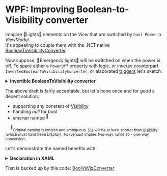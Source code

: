 # WPF: Improving Boolean-to-Visibility converter
Imagine :high_brightness:Lights:high_brightness: elements on the *View* that are switched by `bool Power` in *ViewModel*.\
It's appealing to couple them with the .NET native [BooleanToVisibilityConverter](https://docs.microsoft.com/en-us/dotnet/api/system.windows.controls.booleantovisibilityconverter).

Now suppose, :flashlight:Emergency lights:flashlight: will be switched on when the power is off. To spare either a `PowerOff` property with logic, or inverse counterpart `InvertedBooleanToVisibilityConverter`, or elaborated [triggers](https://docs.microsoft.com/en-us/dotnet/api/system.windows.style.triggers) let's sketch:

<details>
<summary><b>Invertible BooleanToVisibility converter</b></summary>

```csharp
public class BooleanToVisibilityConverter : IValueConverter
{
    public bool Invert { get; set; }

    public object Convert(object value, Type _, object __, CultureInfo ___) => value is not bool visible ? 
        throw new ArgumentException($"{nameof(value)} must be bool") :
        Invert ^ visible ? Visibility.Visible : Visibility.Hidden;

    /// ConvertBack(...
}
``` 
... in XAML:

 ```xaml
<local:BooleanToVisibilityConverter x:Key="BooleanToVisibility" />
<local:BooleanToVisibilityConverter x:Key="InvertedBooleanToVisibility" Invert="True" />
```
</details>

The above draft is fairly acceptable, but let's hone once and for good a decent solution:
+ supporting any constant of [Visibility](https://docs.microsoft.com/en-us/dotnet/api/system.windows.visibility)
+ handling *null* for bool
+ smarter named&nbsp;<sup>:raising_hand:</sup>

&nbsp;&nbsp;&nbsp;&nbsp;<sup>:raising_hand:</sup><sub>Original naming is longish and ambiguous. [Viz](https://en.wikipedia.org/wiki/Viz.) will be at least shorter than [Visibility](https://www.merriam-webster.com/dictionary/visibility) (which must have been *Display*); *Vs* (versus) implies two-way, while *To* - one-way conversion.</sub>

Let's demonstrate the named benefits with:
<details>
<summary><b>Declaration in XAML</b></summary>

 ```xaml
<local:BoolVsVizConverter x:Key="BoolToViz/>
<local:BoolVsVizConverter x:Key="InvertedBoolToViz" True="Hidden" False="Visible"/>
<local:BoolVsVizConverter x:Key="BoolToVizCollapsed" False="Collapsed"/>
<local:BoolVsVizConverter x:Key="InvertedBoolToVizCollapsed" True="Collapsed" False="Visible"/>
                                                                      
<local:BoolVsVizConverter x:Key="BoolVsViz" DefaultBack="False"/>

```

</details>

That is backed up by this code: [BoolVsVizConverter](..//foundation/Clay/Win/Converters/BoolVsVizConverter.cs) 

